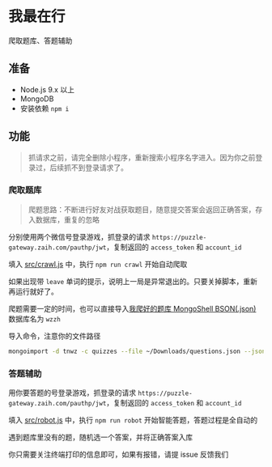 # 我最在行

爬取题库、答题辅助

## 准备

- Node.js 9.x 以上
- MongoDB
- 安装依赖 `npm i`

## 功能

> 抓请求之前，请完全删除小程序，重新搜索小程序名字进入。因为你之前登录过，后续抓不到登录请求了。

### 爬取题库 

> 爬题思路：不断进行好友对战获取题目，随意提交答案会返回正确答案，存入数据库，重复的忽略

分别使用两个微信号登录游戏，抓登录的请求 `https://puzzle-gateway.zaih.com/pauthp/jwt`，复制返回的 `access_token` 和 `account_id`

填入 [src/crawl.js](src/crawl.js) 中，执行 `npm run crawl` 开始自动爬取

如果出现带 `leave` 单词的提示，说明上一局是异常退出的。只要关掉脚本，重新再运行就好了。

爬题需要一定的时间，也可以直接导入[我爬好的题库 MongoShell BSON(.json)](questions.json) 数据库名为 `wzzh`

导入命令，注意你的文件路径

```bash
mongoimport -d tnwz -c quizzes --file ~/Downloads/questions.json --jsonArray --drop
```

### 答题辅助 

用你要答题的号登录游戏，抓登录的请求 `https://puzzle-gateway.zaih.com/pauthp/jwt`，复制返回的 `access_token` 和 `account_id`

填入 [src/robot.js](src/robot.js) 中，执行 `npm run robot` 开始智能答题，答题过程是全自动的

遇到题库里没有的题，随机选一个答案，并将正确答案入库

你只需要关注终端打印的信息即可，如果有报错，请提 issue 反馈我们

